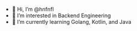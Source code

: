 - 👋 Hi, I’m @hnfnfl
- 👀 I’m interested in Backend Engineering
- 🌱 I’m currently learning Golang, Kotlin, and Java

<!---
hnfnfl/hnfnfl is a ✨ special ✨ repository because its `README.md` (this file) appears on your GitHub profile.
You can click the Preview link to take a look at your changes.
--->
